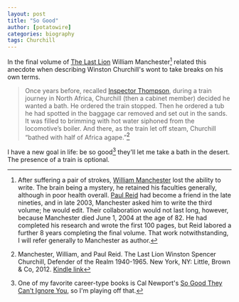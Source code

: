 ```yaml
---
layout: post
title: "So Good"
author: [potatowire]
categories: biography
tags: Churchill
---
```


In the final volume of [The Last Lion](https://www.amazon.com/dp/B0076DEPUK/?tag=potatowire-20) William Manchester[^1] related this anecdote when describing Winston Churchill's wont to take breaks on his own  terms.

> Once years before, recalled [Inspector Thompson](https://en.m.wikipedia.org/wiki/Walter_H._Thompson), during a train journey in North Africa, Churchill (then a cabinet member) decided he wanted a bath. He ordered the train stopped. Then he ordered a tub he had spotted in the baggage car removed and set out in the sands. It was filled to brimming with hot water siphoned from the locomotive’s boiler. And there, as the train let off steam, Churchill “bathed with half of Africa agape.”[^2]

I have a new goal in life: be so good[^3] they'll let me take a bath in the desert. The presence of a train is optional.       

[^1]: After suffering a pair of strokes, [William Manchester](https://en.wikipedia.org/wiki/William_Manchester) lost the ability to write. The brain being a mystery, he retained his faculties generally, although in poor health overall. [Paul Reid](https://en.wikipedia.org/wiki/Paul_Reid_(writer)) had become a friend in the late nineties, and in late 2003, Manchester asked him to write the third volume; he would edit. Their collaboration would not last long, however, because Manchester died June 1, 2004 at the age of 82. He had completed his research and wrote the first 100 pages, but Reid labored a further 8 years completing the final volume. That work notwithstanding, I will refer generally to Manchester as author.

[^2]: Manchester, William, and Paul Reid. The Last Lion Winston Spencer Churchill, Defender of the Realm 1940-1965. New York, NY: Little, Brown & Co, 2012. [Kindle link](http://a.co/4J3xGAI)

[^3]: One of my favorite career-type books is Cal Newport's [So Good They Can't Ignore You](https://www.amazon.com/dp/B0076DDBJ6/?tag=potatowire-20), so I'm playing off that.
